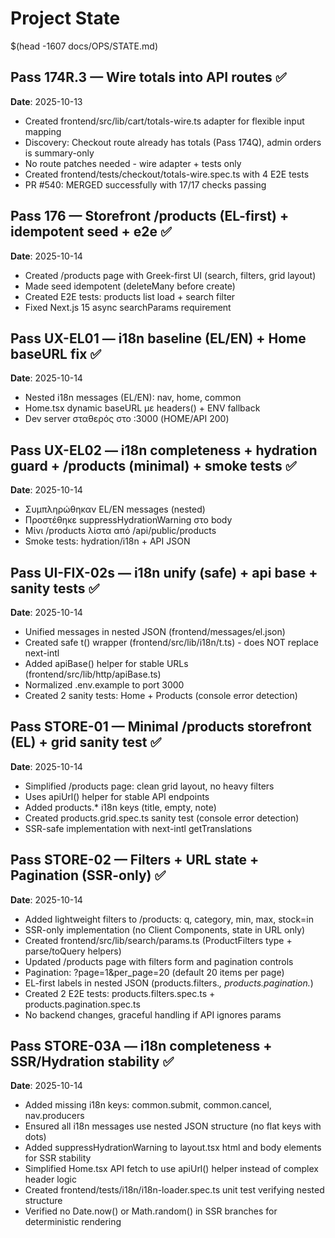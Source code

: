 # Project State

$(head -1607 docs/OPS/STATE.md)

## Pass 174R.3 — Wire totals into API routes ✅
**Date**: 2025-10-13
- Created frontend/src/lib/cart/totals-wire.ts adapter for flexible input mapping
- Discovery: Checkout route already has totals (Pass 174Q), admin orders is summary-only
- No route patches needed - wire adapter + tests only
- Created frontend/tests/checkout/totals-wire.spec.ts with 4 E2E tests
- PR #540: MERGED successfully with 17/17 checks passing

## Pass 176 — Storefront /products (EL-first) + idempotent seed + e2e ✅
**Date**: 2025-10-14
- Created /products page with Greek-first UI (search, filters, grid layout)
- Made seed idempotent (deleteMany before create)
- Created E2E tests: products list load + search filter
- Fixed Next.js 15 async searchParams requirement

## Pass UX-EL01 — i18n baseline (EL/EN) + Home baseURL fix ✅
**Date**: 2025-10-14
- Nested i18n messages (EL/EN): nav, home, common
- Home.tsx dynamic baseURL με headers() + ENV fallback
- Dev server σταθερός στο :3000 (HOME/API 200)

## Pass UX-EL02 — i18n completeness + hydration guard + /products (minimal) + smoke tests ✅
**Date**: 2025-10-14
- Συμπληρώθηκαν EL/EN messages (nested)
- Προστέθηκε suppressHydrationWarning στο body
- Μίνι /products λίστα από /api/public/products
- Smoke tests: hydration/i18n + API JSON

## Pass UI-FIX-02s — i18n unify (safe) + api base + sanity tests ✅
**Date**: 2025-10-14
- Unified messages in nested JSON (frontend/messages/el.json)
- Created safe t() wrapper (frontend/src/lib/i18n/t.ts) - does NOT replace next-intl
- Added apiBase() helper for stable URLs (frontend/src/lib/http/apiBase.ts)
- Normalized .env.example to port 3000
- Created 2 sanity tests: Home + Products (console error detection)

## Pass STORE-01 — Minimal /products storefront (EL) + grid sanity test ✅
**Date**: 2025-10-14
- Simplified /products page: clean grid layout, no heavy filters
- Uses apiUrl() helper for stable API endpoints
- Added products.* i18n keys (title, empty, note)
- Created products.grid.spec.ts sanity test (console error detection)
- SSR-safe implementation with next-intl getTranslations

## Pass STORE-02 — Filters + URL state + Pagination (SSR-only) ✅
**Date**: 2025-10-14
- Added lightweight filters to /products: q, category, min, max, stock=in
- SSR-only implementation (no Client Components, state in URL only)
- Created frontend/src/lib/search/params.ts (ProductFilters type + parse/toQuery helpers)
- Updated /products page with filters form and pagination controls
- Pagination: ?page=1&per_page=20 (default 20 items per page)
- EL-first labels in nested JSON (products.filters.*, products.pagination.*)
- Created 2 E2E tests: products.filters.spec.ts + products.pagination.spec.ts
- No backend changes, graceful handling if API ignores params

## Pass STORE-03A — i18n completeness + SSR/Hydration stability ✅
**Date**: 2025-10-14
- Added missing i18n keys: common.submit, common.cancel, nav.producers
- Ensured all i18n messages use nested JSON structure (no flat keys with dots)
- Added suppressHydrationWarning to layout.tsx html and body elements for SSR stability
- Simplified Home.tsx API fetch to use apiUrl() helper instead of complex header logic
- Created frontend/tests/i18n/i18n-loader.spec.ts unit test verifying nested structure
- Verified no Date.now() or Math.random() in SSR branches for deterministic rendering
